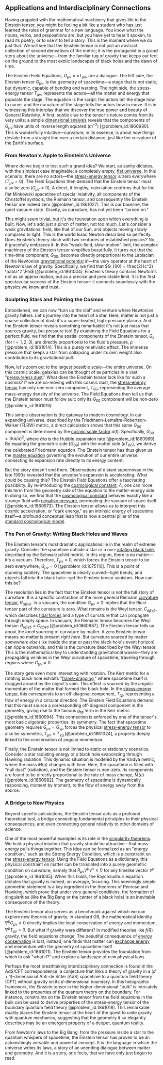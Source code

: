 ## Applications and Interdisciplinary Connections

Having grappled with the mathematical machinery that gives life to the Einstein tensor, you might be feeling a bit like a student who has just learned the rules of grammar for a new language. You know what the nouns, verbs, and prepositions are, but you have yet to hear it spoken, to read its poetry, or to use it to tell a story. This is the moment where we do just that. We will see that the Einstein tensor is not just an abstract collection of second derivatives of the metric; it is the protagonist in a grand story about the universe—from the familiar tug of gravity that keeps our feet on the ground to the most exotic landscapes of black holes and the dawn of time.

The Einstein Field Equations, $G_{\mu\nu} = \kappa T_{\mu\nu}$, are a dialogue. The left side, the Einstein tensor $G_{\mu\nu}$, is the geometry of spacetime—a stage that is not static, but dynamic, capable of bending and warping. The right side, the stress-energy tensor $T_{\mu\nu}$, represents the actors—all the matter and energy that populate the stage. The equation is the script: the actors tell the stage how to curve, and the curvature of the stage tells the actors how to move. It is in witnessing this interplay that we discover the true power and beauty of General Relativity. A first, subtle clue to the tensor's nature comes from its very units; a simple [dimensional analysis](@article_id:139765) reveals that the components of $G_{\mu\nu}$ have units of inverse length squared ($m^{-2}$) [@problem_id:1860980]. This is wonderfully intuitive—curvature, in its essence, is about how things deviate from a straight line over a certain distance, just like the curvature of the Earth's surface.

### From Newton's Apple to Einstein's Universe

Where do we begin to test such a grand idea? We start, as sanity dictates, with the simplest case imaginable: a completely empty, [flat universe](@article_id:183288). In this scenario, there are no actors—the [stress-energy tensor](@article_id:146050) is zero everywhere ($T_{\mu\nu}=0$). The Field Equations then demand that the Einstein tensor must also be zero ($G_{\mu\nu}=0$). A direct, if lengthy, calculation confirms that for the flat Minkowski spacetime of special relativity, all components of the Christoffel symbols, the Riemann tensor, and consequently the Einstein tensor are indeed zero [@problem_id:1861027]. This is our baseline, the quiet vacuum state. Gravity, as curvature, has not yet been "turned on."

This might seem trivial, but it's the foundation upon which everything is built. Now, let's add just a pinch of matter, not too much. Let's consider a weak gravitational field, like that of our Sun, and objects moving slowly compared to light. This is the world Isaac Newton described so perfectly. Does Einstein’s theory clash with two centuries of established physics? No, it gracefully embraces it. In this "weak-field, slow-motion" limit, the complex machinery of the Einstein tensor simplifies beautifully. It turns out that the time-time component, $G_{00}$, becomes directly proportional to the Laplacian of the Newtonian [gravitational potential](@article_id:159884) $\Phi$—the very operator at the heart of Newton's law of gravity. Specifically, we find that $G_{00} = \frac{2}{c^2} \nabla^2 \Phi$ [@problem_id:1861004]. Einstein's theory contains Newton's not as an approximation, but as a precise and predictable limit. It is the first spectacular success of the Einstein tensor: it connects seamlessly with the physics we know and trust.

### Sculpting Stars and Painting the Cosmos

Emboldened, we can now "turn up the dial" and venture where Newtonian gravity falters. Let's journey into the heart of a star. Here, matter is not just a sparse collection of dust; it's a super-heated, high-pressure plasma. And the Einstein tensor reveals something remarkable: it's not just mass that sources gravity, but pressure too! By examining the Field Equations for a perfect fluid, we find that the spatial components of the Einstein tensor, $G_{ii}$ (for $i=1,2,3$), are directly proportional to the fluid's pressure, $p$ [@problem_id:1861014]. This is a purely relativistic effect. The immense pressure that keeps a star from collapsing under its own weight also contributes to its gravitational pull.

Now, let's zoom out to the largest possible scale—the entire universe. On this cosmic scale, galaxies can be thought of as particles in a vast "[pressureless dust](@article_id:269188)." What does the Einstein tensor look like for such a cosmos? If we are co-moving with this cosmic dust, the [stress-energy tensor](@article_id:146050) has only one non-zero component, $T_{00}$, representing the average mass-energy density of the universe. The Field Equations then tell us that the Einstein tensor must follow suit: only its $G_{00}$ component will be non-zero [@problem_id:1861016].

This simple observation is the gateway to modern cosmology. In our expanding universe, described by the Friedmann-Lemaître-Robertson-Walker (FLRW) metric, a direct calculation shows that this same $G_{00}$ component is determined by the [cosmic scale factor](@article_id:161356) $a(t)$. Specifically, $G_{00} = 3(\dot{a}/a)^2$, where $\dot{a}/a$ is the Hubble expansion rate [@problem_id:1860969]. By equating the geometric side ($G_{00}$) with the matter side ($\kappa T_{00}$), we derive the celebrated Friedmann equation. The Einstein tensor has thus given us the [master equation](@article_id:142465) governing the evolution of our entire universe, connecting its expansion rate directly to its energy content.

But the story doesn't end there. Observations of distant supernovae in the late 1990s revealed that the universe's expansion is accelerating. What could be causing this? The Einstein Field Equations offer a fascinating possibility. By re-introducing the [cosmological constant](@article_id:158803), $\Lambda$, one can move this term from the geometry side of the equation to the matter-energy side. In doing so, we find that the [cosmological constant](@article_id:158803) behaves exactly like a strange fluid with [negative pressure](@article_id:160704), permeating the vacuum of space itself [@problem_id:1860973]. The Einstein tensor allows us to interpret this cosmic acceleration, or "dark energy," as an intrinsic energy of spacetime itself—a profound conceptual leap that is now a central pillar of the [standard cosmological model](@article_id:159339).

### The Pen of Gravity: Writing Black Holes and Waves

The Einstein tensor's most dramatic applications lie in the realm of extreme gravity. Consider the spacetime outside a star or a non-[rotating black hole](@article_id:261173), described by the Schwarzschild metric. In this region, there is no matter—it's a vacuum. Therefore, $T_{\mu\nu}=0$, which forces the Einstein tensor to be zero everywhere, $G_{\mu\nu}=0$ [@problem_id:1075110]. This is a point of stunning subtlety. The spacetime is clearly curved—light bends, and objects fall into the black hole—yet the Einstein tensor vanishes. How can this be?

The resolution lies in the fact that the Einstein tensor is not the full story of curvature. It is a specific contraction of the more general Riemann [curvature tensor](@article_id:180889), $R_{\alpha\beta\gamma\delta}$. In a vacuum, the condition $G_{\mu\nu}=0$ implies that the Ricci tensor part of the curvature is zero. What remains is the Weyl tensor, $C_{\alpha\beta\gamma\delta}$, which describes [tidal forces](@article_id:158694) and a type of curvature that can propagate through empty space. In vacuum, the Riemann tensor becomes the Weyl tensor: $R_{\alpha\beta\gamma\delta} = C_{\alpha\beta\gamma\delta}$ [@problem_id:1860987]. The Einstein tensor tells us about the *local* sourcing of curvature by matter. A zero Einstein tensor means no matter is present *right here*. But curvature sourced by matter *somewhere else* (like inside the star or past the black hole's event horizon) can ripple outwards, and this is the curvature described by the Weyl tensor. This is the mathematical key to understanding gravitational waves—they are propagating wrinkles in the Weyl curvature of spacetime, traveling through regions where $G_{\mu\nu}=0$.

The story gets even more interesting with rotation. The Kerr metric for a rotating black hole exhibits "[frame-dragging](@article_id:159698)," where spacetime itself is dragged around by the object's spin. This effect is sourced by the angular momentum of the matter that formed the black hole. In the [stress-energy tensor](@article_id:146050), this corresponds to an off-diagonal component, $T_{t\phi}$, representing a flow of energy in a circular direction. The Einstein Field Equations demand that this must source a corresponding off-diagonal component in the geometry, giving rise to the famous $g_{t\phi}$ term in the Kerr metric [@problem_id:1860994]. This connection is enforced by one of the tensor's most basic algebraic properties: its symmetry. The fact that spacetime geometry requires $G_{\mu\nu} = G_{\nu\mu}$ forces the physical [stress-energy tensor](@article_id:146050) to also be symmetric, $T_{\mu\nu} = T_{\nu\mu}$ [@problem_id:1861024], a property deeply linked to the conservation of angular momentum.

Finally, the Einstein tensor is not limited to static or stationary scenarios. Consider a star radiating energy or a black hole evaporating through Hawking radiation. This dynamic situation is modeled by the Vaidya metric, where the mass $M(u)$ changes with time. Here, the spacetime is filled with "null dust" (radiation), and the Einstein tensor is non-zero. Its components are found to be directly proportional to the rate of mass change, $\dot{M}(u)$ [@problem_id:1860982]. The geometry of spacetime is dynamically responding, moment by moment, to the flow of energy away from the source.

### A Bridge to New Physics

Beyond specific calculations, the Einstein tensor acts as a profound theoretical tool, a bridge connecting fundamental principles to their physical consequences, and even connecting general relativity to other domains of science.

One of the most powerful examples is its role in the [singularity theorems](@article_id:160824). We hold a physical intuition that gravity should be attractive—that mass-energy pulls things together. This idea can be formalized as an "energy condition," such as the Strong Energy Condition, which is a constraint on the [stress-energy tensor](@article_id:146050). Using the Field Equations as a dictionary, this physical constraint on matter can be translated into a purely geometric condition on curvature, namely that $R_{\mu\nu}V^\mu V^\nu \geq 0$ for any timelike vector $V^\mu$ [@problem_id:1861035]. When this holds, the Raychaudhuri equation dictates that gravity is indeed, on average, focusing. This seemingly simple geometric statement is a key ingredient in the theorems of Penrose and Hawking, which prove that under very general conditions, the formation of singularities (like the Big Bang or the center of a black hole) is an inevitable consequence of the theory.

The Einstein tensor also serves as a benchmark against which we can explore new theories of gravity. In standard GR, the mathematical identity $\nabla^\mu G_{\mu\nu}=0$ directly implies the local conservation of energy and momentum, $\nabla^\mu T_{\mu\nu}=0$. But what if gravity were different? In modified theories like $f(R)$ gravity, the field equations change. The beautiful consequence of [energy conservation](@article_id:146481) is lost; instead, one finds that matter can [exchange energy](@article_id:136575) and momentum with the geometry of spacetime itself [@problem_id:1861011]. The Einstein tensor provides the foundation from which to ask "what if?" and explore a landscape of new physical laws.

Perhaps the most breathtaking interdisciplinary connection is found in the AdS/CFT correspondence, a conjecture that links a theory of gravity in a $(d+1)$-dimensional Anti-de Sitter (AdS) spacetime to a quantum field theory (CFT) without gravity on its $d$-dimensional boundary. In this holographic framework, the Einstein tensor in the higher-dimensional "bulk" is intricately linked to the properties of the quantum theory on the boundary. For instance, constraints on the Einstein tensor from the field equations in the bulk can be used to derive properties of the stress-energy tensor of the boundary quantum field theory [@problem_id:1861018]. This remarkable duality places the Einstein tensor at the heart of the quest to unite gravity with quantum mechanics, suggesting that the geometry it so elegantly describes may be an emergent property of a deeper, quantum reality.

From Newton's laws to the Big Bang, from the pressure inside a star to the quantum whispers of spacetime, the Einstein tensor has proven to be an astonishingly versatile and powerful concept. It is the language in which the universe writes its laws, a story of an unending dialogue between matter and geometry. And it is a story, one feels, that we have only just begun to read.